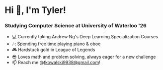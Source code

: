 # Hi 👋, I'm Tyler!

### Studying Computer Science at University of Waterloo '26
- :computer: Currently taking Andrew Ng's Deep Learning Specialization Courses
- 🎶: Spending free time playing piano & oboe
- :video_game: Hardstuck gold in League of Legends
- :sunglasses: Loves math and problem solving, always eager for a new challenge
- :mailbox: Reach me @tkowalski9938@gmail.com! 



<!--
**tkowalski9938/tkowalski9938** is a ✨ _special_ ✨ repository because its `README.md` (this file) appears on your GitHub profile.

Here are some ideas to get you started:

- 🔭 I’m currently working on ...
- 🌱 I’m currently learning ...
- 👯 I’m looking to collaborate on ...
- 🤔 I’m looking for help with ...
- 💬 Ask me about ...
- 📫 How to reach me: ...
- 😄 Pronouns: ...
- ⚡ Fun fact: ...
-->
